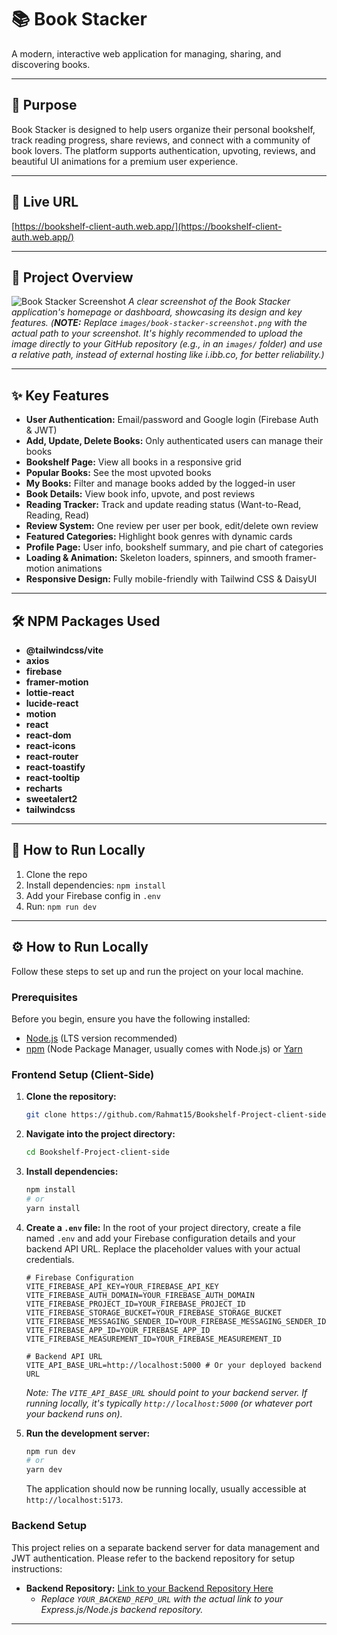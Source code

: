 # 📚 Book Stacker

A modern, interactive web application for managing, sharing, and discovering books.

---

## 🌟 Purpose

Book Stacker is designed to help users organize their personal bookshelf, track reading progress, share reviews, and connect with a community of book lovers. The platform supports authentication, upvoting, reviews, and beautiful UI animations for a premium user experience.

---

## 🚀 Live URL

[https://bookshelf-client-auth.web.app/](https://bookshelf-client-auth.web.app/)

---
## 📸 Project Overview

![Book Stacker Screenshot]( https://i.ibb.co.com/Q74ycYNv/image.png )
*A clear screenshot of the Book Stacker application's homepage or dashboard, showcasing its design and key features.*
*(**NOTE:** Replace `images/book-stacker-screenshot.png` with the actual path to your screenshot. It's highly recommended to upload the image directly to your GitHub repository (e.g., in an `images/` folder) and use a relative path, instead of external hosting like i.ibb.co, for better reliability.)*

---

## ✨ Key Features

- **User Authentication:** Email/password and Google login (Firebase Auth & JWT)
- **Add, Update, Delete Books:** Only authenticated users can manage their books
- **Bookshelf Page:** View all books in a responsive grid
- **Popular Books:** See the most upvoted books
- **My Books:** Filter and manage books added by the logged-in user
- **Book Details:** View book info, upvote, and post reviews
- **Reading Tracker:** Track and update reading status (Want-to-Read, Reading, Read)
- **Review System:** One review per user per book, edit/delete own review
- **Featured Categories:** Highlight book genres with dynamic cards
- **Profile Page:** User info, bookshelf summary, and pie chart of categories
- **Loading & Animation:** Skeleton loaders, spinners, and smooth framer-motion animations
- **Responsive Design:** Fully mobile-friendly with Tailwind CSS & DaisyUI

---

## 🛠️ NPM Packages Used

- **@tailwindcss/vite**
- **axios**
- **firebase**
- **framer-motion**
- **lottie-react**
- **lucide-react**
- **motion**
- **react**
- **react-dom**
- **react-icons**
- **react-router**
- **react-toastify**
- **react-tooltip**
- **recharts**
- **sweetalert2**
- **tailwindcss**

---

## 📝 How to Run Locally

1. Clone the repo
2. Install dependencies: `npm install`
3. Add your Firebase config in `.env`
4. Run: `npm run dev`

---
## ⚙️ How to Run Locally

Follow these steps to set up and run the project on your local machine.

### Prerequisites

Before you begin, ensure you have the following installed:
*   [Node.js](https://nodejs.org/en/download/) (LTS version recommended)
*   [npm](https://www.npmjs.com/get-npm) (Node Package Manager, usually comes with Node.js) or [Yarn](https://yarnpkg.com/getting-started/install)

### Frontend Setup (Client-Side)

1.  **Clone the repository:**
    ```bash
    git clone https://github.com/Rahmat15/Bookshelf-Project-client-side.git
    ```
2.  **Navigate into the project directory:**
    ```bash
    cd Bookshelf-Project-client-side
    ```
3.  **Install dependencies:**
    ```bash
    npm install
    # or
    yarn install
    ```
4.  **Create a `.env` file:**
    In the root of your project directory, create a file named `.env` and add your Firebase configuration details and your backend API URL. Replace the placeholder values with your actual credentials.

    ```
    # Firebase Configuration
    VITE_FIREBASE_API_KEY=YOUR_FIREBASE_API_KEY
    VITE_FIREBASE_AUTH_DOMAIN=YOUR_FIREBASE_AUTH_DOMAIN
    VITE_FIREBASE_PROJECT_ID=YOUR_FIREBASE_PROJECT_ID
    VITE_FIREBASE_STORAGE_BUCKET=YOUR_FIREBASE_STORAGE_BUCKET
    VITE_FIREBASE_MESSAGING_SENDER_ID=YOUR_FIREBASE_MESSAGING_SENDER_ID
    VITE_FIREBASE_APP_ID=YOUR_FIREBASE_APP_ID
    VITE_FIREBASE_MEASUREMENT_ID=YOUR_FIREBASE_MEASUREMENT_ID

    # Backend API URL
    VITE_API_BASE_URL=http://localhost:5000 # Or your deployed backend URL
    ```
    *Note: The `VITE_API_BASE_URL` should point to your backend server. If running locally, it's typically `http://localhost:5000` (or whatever port your backend runs on).*

5.  **Run the development server:**
    ```bash
    npm run dev
    # or
    yarn dev
    ```
    The application should now be running locally, usually accessible at `http://localhost:5173`.

### Backend Setup

This project relies on a separate backend server for data management and JWT authentication. Please refer to the backend repository for setup instructions:

*   **Backend Repository:** [Link to your Backend Repository Here](https://github.com/Rahmot15/Bookshelf-Project-server-side.git)
    *   *Replace `YOUR_BACKEND_REPO_URL` with the actual link to your Express.js/Node.js backend repository.*

---

